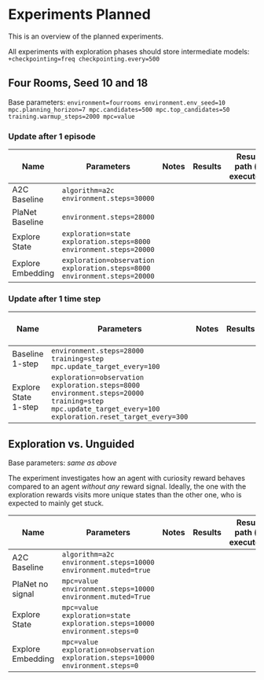 Experiments Planned
=======

This is an overview of the planned experiments.

All experiments with exploration phases should store intermediate models:
`+checkpointing=freq checkpointing.every=500`

## Four Rooms, Seed 10 and 18
Base parameters: `environment=fourrooms environment.env_seed=10 mpc.planning_horizon=7 mpc.candidates=500 mpc.top_candidates=50 training.warmup_steps=2000 mpc=value`

### Update after 1 episode
| Name              | Parameters                              | Notes | Results | Result path (if executed) |
|-------------------|-----------------------------------------|-------|---------|---------------------------|
| A2C Baseline      | `algorithm=a2c environment.steps=30000` |       |         |                           |
| PlaNet Baseline   | `environment.steps=28000`     |       |         |                           |
| Explore State     | `exploration=state exploration.steps=8000 environment.steps=20000` |       |         |                           |
| Explore Embedding | `exploration=observation exploration.steps=8000 environment.steps=20000` |       |         |                           |
### Update after 1 time step
| Name              | Parameters                              | Notes | Results | Result path (if executed) |
|-------------------|-----------------------------------------|-------|---------|---------------------------|
| Baseline 1-step | `environment.steps=28000 training=step mpc.update_target_every=100` |       |         |                           |
| Explore State 1-step | `exploration=observation exploration.steps=8000 environment.steps=20000 training=step mpc.update_target_every=100 exploration.reset_target_every=300` |       |         |                           |

## Exploration vs. Unguided
Base parameters: *same as above*

The experiment investigates how an agent with curiosity reward behaves compared to an agent *without any* reward signal.
Ideally, the one with the exploration rewards visits more unique states than the other one,
who is expected to mainly get stuck.

| Name              | Parameters                              | Notes | Results | Result path (if executed) |
|-------------------|-----------------------------------------|-------|---------|---------------------------|
| A2C Baseline      | `algorithm=a2c environment.steps=10000 environment.muted=true` |       |         |                           |
| PlaNet no signal   | `mpc=value environment.steps=10000 environment.muted=True`     |       |         |                           |
| Explore State     | `mpc=value exploration=state exploration.steps=10000 environment.steps=0` |       |         |                           |
| Explore Embedding | `mpc=value exploration=observation exploration.steps=10000 environment.steps=0` |       |         |                           |